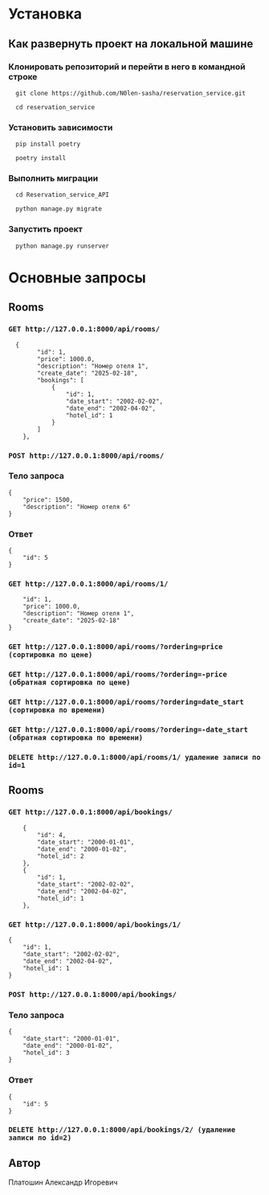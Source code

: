 # Установка 
## Как развернуть проект на локальной машине 
### Клонировать репозиторий и перейти в него в командной строке 
``` 
  git clone https://github.com/N0len-sasha/reservation_service.git
``` 
``` 
  cd reservation_service
``` 

### Установить зависимости 
``` 
  pip install poetry 
``` 
``` 
  poetry install
``` 
### Выполнить миграции
```
  cd Reservation_service_API
```
``` 
  python manage.py migrate 
```
 
### Запустить проект 
``` 
  python manage.py runserver 
``` 

# Основные запросы
## Rooms
### ```GET http://127.0.0.1:8000/api/rooms/```
```
  {
        "id": 1,
        "price": 1000.0,
        "description": "Номер отеля 1",
        "create_date": "2025-02-18",
        "bookings": [
            {
                "id": 1,
                "date_start": "2002-02-02",
                "date_end": "2002-04-02",
                "hotel_id": 1
            }
        ]
    },
```
### ```POST http://127.0.0.1:8000/api/rooms/```
### Тело запроса
```
{
    "price": 1500,
    "description": "Номер отеля 6"
}
```
### Ответ
```
{
    "id": 5
}
```
### ```GET http://127.0.0.1:8000/api/rooms/1/```
```{
    "id": 1,
    "price": 1000.0,
    "description": "Номер отеля 1",
    "create_date": "2025-02-18"
}
```
### ```GET http://127.0.0.1:8000/api/rooms/?ordering=price (сортировка по цене)```
### ```GET http://127.0.0.1:8000/api/rooms/?ordering=-price (обратная сортировка по цене)```
### ```GET http://127.0.0.1:8000/api/rooms/?ordering=date_start (сортировка по времени)```
### ```GET http://127.0.0.1:8000/api/rooms/?ordering=-date_start (обратная сортировка по времени)```
### ```DELETE http://127.0.0.1:8000/api/rooms/1/ удаление записи по id=1```

## Rooms

### ```GET http://127.0.0.1:8000/api/bookings/```
```
    {
        "id": 4,
        "date_start": "2000-01-01",
        "date_end": "2000-01-02",
        "hotel_id": 2
    },
    {
        "id": 1,
        "date_start": "2002-02-02",
        "date_end": "2002-04-02",
        "hotel_id": 1
    },
```
### ```GET http://127.0.0.1:8000/api/bookings/1/```
```
{
    "id": 1,
    "date_start": "2002-02-02",
    "date_end": "2002-04-02",
    "hotel_id": 1
}
```
### ```POST http://127.0.0.1:8000/api/bookings/```
### Тело запроса
```
{
    "date_start": "2000-01-01",
    "date_end": "2000-01-02",
    "hotel_id": 3
}
```
### Ответ
```
{
    "id": 5
}
```
### ```DELETE http://127.0.0.1:8000/api/bookings/2/ (удаление записи по id=2)```

## Автор 
Платошин Александр Игоревич 
